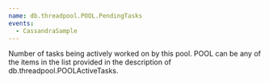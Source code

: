 ```yaml
---
name: db.threadpool.POOL.PendingTasks
events:
  - CassandraSample
---
```


Number of tasks being actively worked on by this pool. POOL can be any of the items in the list provided in the description of db.threadpool.POOLActiveTasks.